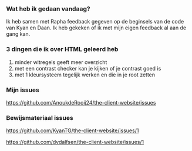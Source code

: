 ### Wat heb ik gedaan vandaag?

Ik heb samen met Rapha feedback gegeven op de beginsels van de code van Kyan en Daan. 
Ik heb gekeken of ik met mijn eigen feedback al aan de gang kan.

### 3 dingen die ik over HTML geleerd heb
1. minder witregels geeft meer overzicht
2. met een contrast checker kan je kijken of je contrast goed is
3. met 1 kleursysteem tegelijk werken en die in je root zetten


### Mijn issues

https://github.com/AnoukdeRooij24/the-client-website/issues


### Bewijsmateriaal issues

https://github.com/KyanTG/the-client-website/issues/1

https://github.com/dvdalfsen/the-client-website/issues/1